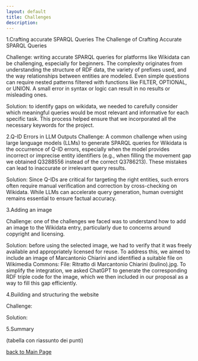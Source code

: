 ```yaml
---
layout: default
title: Challenges
description:
---
```


1.Crafting accurate SPARQL Queries
The Challenge of Crafting Accurate SPARQL Queries

Challenge: writing accurate SPARQL queries for platforms like Wikidata can be challenging, especially for beginners. The complexity originates from understanding the structure of RDF data, the variety of prefixes used, and the way relationships between entities are modeled. Even simple questions can require nested patterns filtered with functions like FILTER, OPTIONAL, or UNION. A small error in syntax or logic can result in no results or misleading ones.

Solution: to identify gaps on wikidata, we needed to carefully consider which meaningful queries would be most relevant and informative for each specific task. This process helped ensure that we incorporated all the necessary keywords for the project. 

2.Q-ID Errors in LLM Outputs
Challenge: A common challenge when using large language models (LLMs) to generate SPARQL queries for Wikidata is the occurrence of Q-ID errors, especially when the model provides incorrect or imprecise entity identifiers (e.g., when filling the movement gap we obtained Q3288556  instead of the correct Q3786213). These mistakes can lead to inaccurate or irrelevant query results. 

Solution: Since Q-IDs are critical for targeting the right entities, such errors often require manual verification and correction by cross-checking on Wikidata. While LLMs can accelerate query generation, human oversight remains essential to ensure factual accuracy.

3.Adding an image 

Challenge: one of the challenges we faced was to understand how to add an image to the Wikidata entry, particularly due to concerns around copyright and licensing. 

Solution: before using the selected image, we had to verify that it was freely available and appropriately licensed for reuse. To address this, we aimed to include an image of Marcantonio Chiarini and identified a suitable file on Wikimedia Commons: File: Ritratto di Marcantonio Chiarini (bulino).jpg. To simplify the integration, we asked ChatGPT to generate the corresponding RDF triple code for the image, which we then included in our proposal as a way to fill this gap efficiently. 

4.Building and structuring the website 

Challenge: 

Solution: 

5.Summary 

(tabella con riassunto dei punti) 


[back to Main Page](./)
